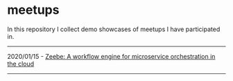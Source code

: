 # meetups

In this repository I collect demo showcases of meetups I have participated in.

---

2020/01/15 - [Zeebe: A workflow engine for microservice orchestration in the cloud](./2020-01-15-Camunda-Zeebe/README.md)

---

